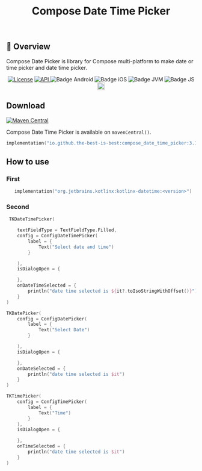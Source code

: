 <h1 align="center">Compose Date Time Picker</h1><br>

## 📌 Overview

Compose Date Picker is library for Compose multi-platform to make date or time picker and date time
picker.

<div align="center">
<a href="https://opensource.org/licenses/Apache-2.0"><img alt="License" src="https://img.shields.io/badge/License-Apache%202.0-blue.svg"/></a>
<a href="https://android-arsenal.com/api?level=21" rel="nofollow">
    <img alt="API" src="https://img.shields.io/badge/API-21%2B-brightgreen.svg?style=flat" style="max-width: 100%;">
</a>
<img src="https://img.shields.io/badge/Platform-Android-brightgreen.svg?logo=android" alt="Badge Android" />
  <img src="https://img.shields.io/badge/Platform-iOS%20%2F%20macOS-lightgrey.svg?logo=apple" alt="Badge iOS" />
  <img src="https://img.shields.io/badge/Platform-JVM-8A2BE2.svg?logo=openjdk" alt="Badge JVM" />
    <img src="https://img.shields.io/badge/Platform-WASM%20%2F%20JS-yellow.svg?logo=javascript" alt="Badge JS" />
<a href="https://github.com/the-best-is-best/"><img alt="Profile" src="https://img.shields.io/badge/github-%23181717.svg?&style=for-the-badge&logo=github&logoColor=white" height="20"/></a>

</div>

## Download

[![Maven Central](https://img.shields.io/maven-central/v/io.github.the-best-is-best/compose_date_time_picker)](https://central.sonatype.com/artifact/io.github.the-best-is-best/compose_date_time_picker)

Compose Date Time Picker is available on `mavenCentral()`.

```kotlin
implementation("io.github.the-best-is-best:compose_date_time_picker:3.1.1")
```

## How to use

### First

```gradle.kts
   implementation("org.jetbrains.kotlinx:kotlinx-datetime:<version>")
```

### Second

```kotlin
 TKDateTimePicker(

    textFieldType = TextFieldType.Filled,
    config = ConfigDateTimePicker(
        label = {
            Text("Select date and time")
        }

    ),
    isDialogOpen = {

    },
    onDateTimeSelected = {
        println("date time selected is ${it?.toIsoStringWithOffset()}")
    }
)

TKDatePicker(
    config = ConfigDatePicker(
        label = {
            Text("Select Date")
        }

    ),
    isDialogOpen = {

    },
    onDateSelected = {
        println("date time selected is $it")
    }
)

TKTimePicker(
    config = ConfigTimePicker(
        label = {
            Text("Time")
        }
    ),
    isDialogOpen = {

    },
    onTimeSelected = {
        println("date time selected is $it")
    }
)
```
